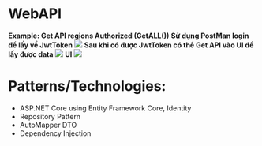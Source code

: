 # WebAPI
  <a href="https://hungka.azurewebsites.net/"></a>
  <strong>Example: Get API regions Authorized (GetALL())</strong>
  <strong>Sử dụng PostMan login để lấy về JwtToken</strong>
  <img src="https://github.com/hungkaw2011/WebAPI/assets/94224022/4fe057c5-30c8-429c-9dd1-bd84d4dde6b1"></img>
  <strong>Sau khi có được JwtToken có thể Get API vào UI để lấy được data</strong>
  <img src="https://github.com/hungkaw2011/WebAPI/assets/94224022/4fe057c5-30c8-429c-9dd1-bd84d4dde6b1"></img>
  <strong>UI</strong>
  <img src="https://github.com/hungkaw2011/WebAPI/assets/94224022/35820681-7762-4622-9d85-00b0bf860532"></img>

# Patterns/Technologies:
* ASP.NET Core using Entity Framework Core, Identity
* Repository Pattern
* AutoMapper DTO
* Dependency Injection
